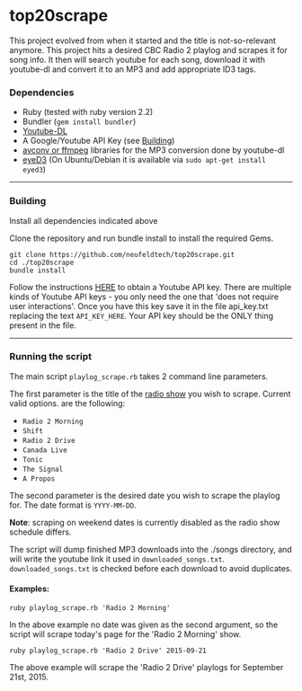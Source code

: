 # top20scrape
This project evolved from when it started and the title is not-so-relevant anymore.
This project hits a desired CBC Radio 2 playlog and scrapes it for song info.  It then will search youtube for each song, download it with youtube-dl and convert it to an MP3 and add appropriate ID3 tags.

### Dependencies
  - Ruby (tested with ruby version 2.2)
  - Bundler (`gem install bundler`)
  - [Youtube-DL](https://rg3.github.io/youtube-dl/)
  - A Google/Youtube API Key (see [Building](#Building))
  - [avconv or ffmpeg](https://libav.org/download/) libraries for the MP3 conversion done by youtube-dl
  - [eyeD3](http://eyed3.nicfit.net/cli.html) (On Ubuntu/Debian it is available via `sudo apt-get install eyed3`)

----
### Building
Install all dependencies indicated above

Clone the repository and run bundle install to install the required Gems.

    git clone https://github.com/neufeldtech/top20scrape.git
    cd ./top20scrape
    bundle install



Follow the instructions [HERE](https://github.com/Fullscreen/yt/blob/master/README.md#configuring-your-app)  to obtain a Youtube API key.  There are multiple kinds of Youtube API keys - you only need the one that 'does not require user interactions'.  Once you have this key save it in the file api_key.txt replacing the text `API_KEY_HERE`.  Your API key should be the ONLY thing present in the file.

----
### Running the script
The main script `playlog_scrape.rb` takes 2 command line parameters.  

The first parameter is the title of the [radio show](http://music.cbc.ca/#!/broadcastlogs/broadcastlogs.aspx?broadcastdate=2015-09-21) you wish to scrape.  Current valid options. are the following:

- `Radio 2 Morning`
- `Shift`
- `Radio 2 Drive`
- `Canada Live`
- `Tonic`
- `The Signal`
- `A Propos`

The second parameter is the desired date you wish to scrape the playlog for. The date format is `YYYY-MM-DD`.

**Note**: scraping on weekend dates is currently disabled as the radio show schedule differs.

The script will dump finished MP3 downloads into the ./songs directory, and will write the youtube  link it used in `downloaded_songs.txt`. `downloaded_songs.txt` is checked before each download to avoid duplicates.

#### Examples:
`ruby playlog_scrape.rb 'Radio 2 Morning'`

In the above example no date was given as the second argument, so the script will scrape today's page for the 'Radio 2 Morning' show.

`ruby playlog_scrape.rb 'Radio 2 Drive' 2015-09-21`

The above example will scrape the 'Radio 2 Drive' playlogs for September 21st, 2015.
